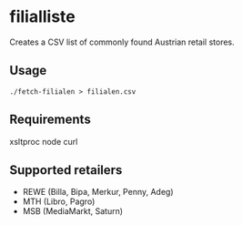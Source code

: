 # filialliste

Creates a CSV list of commonly found Austrian retail stores.

## Usage

```
./fetch-filialen > filialen.csv
```

## Requirements

xsltproc node curl

## Supported retailers

* REWE (Billa, Bipa, Merkur, Penny, Adeg)
* MTH (Libro, Pagro)
* MSB (MediaMarkt, Saturn)

